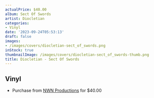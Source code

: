 ```yaml
---
actualPrice: $40.00
album: Sect Of Swords
artist: Diocletian
categories:
- Vinyl
date: '2023-09-24T05:53:13'
draft: false
images:
- /images/covers/diocletian-sect_of_swords.png
inStock: true
thumbnailImage: /images/covers/diocletian-sect_of_swords-thumb.png
title: Diocletian - Sect Of Swords
---
```


## Vinyl
* Purchase from [NWN Productions](http://shop.nwnprod.com/index.php?route=product/product&path=76&product_id=36812&sort=pd.name&order=ASC) for $40.00
